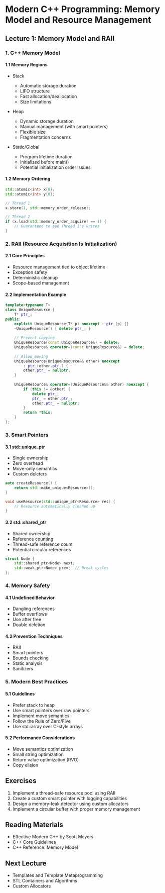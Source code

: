 # Modern C++ Programming: Memory Model and Resource Management

## Lecture 1: Memory Model and RAII

### 1. C++ Memory Model

#### 1.1 Memory Regions
- Stack
  - Automatic storage duration
  - LIFO structure
  - Fast allocation/deallocation
  - Size limitations
  
- Heap
  - Dynamic storage duration
  - Manual management (with smart pointers)
  - Flexible size
  - Fragmentation concerns

- Static/Global
  - Program lifetime duration
  - Initialized before main()
  - Potential initialization order issues

#### 1.2 Memory Ordering
```cpp
std::atomic<int> x{0};
std::atomic<int> y{0};

// Thread 1
x.store(1, std::memory_order_release);

// Thread 2
if (x.load(std::memory_order_acquire) == 1) {
    // Guaranteed to see Thread 1's writes
}
```

### 2. RAII (Resource Acquisition Is Initialization)

#### 2.1 Core Principles
- Resource management tied to object lifetime
- Exception safety
- Deterministic cleanup
- Scope-based management

#### 2.2 Implementation Example
```cpp
template<typename T>
class UniqueResource {
    T* ptr_;
public:
    explicit UniqueResource(T* p) noexcept : ptr_(p) {}
    ~UniqueResource() { delete ptr_; }
    
    // Prevent copying
    UniqueResource(const UniqueResource&) = delete;
    UniqueResource& operator=(const UniqueResource&) = delete;
    
    // Allow moving
    UniqueResource(UniqueResource&& other) noexcept 
        : ptr_(other.ptr_) {
        other.ptr_ = nullptr;
    }
    
    UniqueResource& operator=(UniqueResource&& other) noexcept {
        if (this != &other) {
            delete ptr_;
            ptr_ = other.ptr_;
            other.ptr_ = nullptr;
        }
        return *this;
    }
};
```

### 3. Smart Pointers

#### 3.1 std::unique_ptr
- Single ownership
- Zero overhead
- Move-only semantics
- Custom deleters

```cpp
auto createResource() {
    return std::make_unique<Resource>();
}

void useResource(std::unique_ptr<Resource> res) {
    // Resource automatically cleaned up
}
```

#### 3.2 std::shared_ptr
- Shared ownership
- Reference counting
- Thread-safe reference count
- Potential circular references

```cpp
struct Node {
    std::shared_ptr<Node> next;
    std::weak_ptr<Node> prev;  // Break cycles
};
```

### 4. Memory Safety

#### 4.1 Undefined Behavior
- Dangling references
- Buffer overflows
- Use after free
- Double deletion

#### 4.2 Prevention Techniques
- RAII
- Smart pointers
- Bounds checking
- Static analysis
- Sanitizers

### 5. Modern Best Practices

#### 5.1 Guidelines
- Prefer stack to heap
- Use smart pointers over raw pointers
- Implement move semantics
- Follow the Rule of Zero/Five
- Use std::array over C-style arrays

#### 5.2 Performance Considerations
- Move semantics optimization
- Small string optimization
- Return value optimization (RVO)
- Copy elision

## Exercises

1. Implement a thread-safe resource pool using RAII
2. Create a custom smart pointer with logging capabilities
3. Design a memory-leak detector using custom allocators
4. Implement a circular buffer with proper memory management

## Reading Materials

- Effective Modern C++ by Scott Meyers
- C++ Core Guidelines
- C++ Reference: Memory Model

## Next Lecture
- Templates and Template Metaprogramming
- STL Containers and Algorithms
- Custom Allocators
